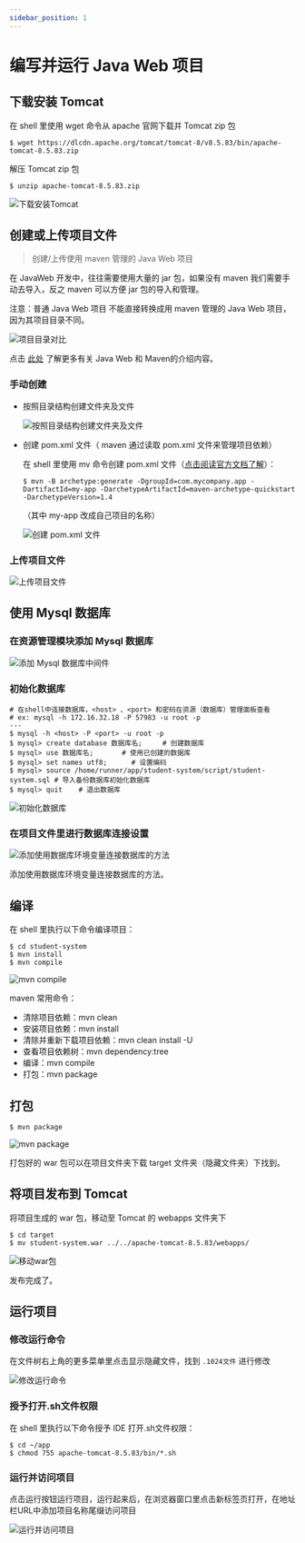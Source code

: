 ```yaml
---
sidebar_position: 1
---
```


# 编写并运行 Java Web 项目

## 下载安装 Tomcat

在 shell 里使用 wget 命令从 apache 官网下载并 Tomcat zip 包

```
$ wget https://dlcdn.apache.org/tomcat/tomcat-8/v8.5.83/bin/apache-tomcat-8.5.83.zip
```

解压 Tomcat zip 包

```
$ unzip apache-tomcat-8.5.83.zip 
```

![下载安装Tomcat](https://1024-staging-1258723534.cos.ap-guangzhou.myqcloud.com/doc_assets/%E6%95%99%E7%A8%8B/%E4%B8%8B%E8%BD%BD%E5%AE%89%E8%A3%85Tomcat.png)

## 创建或上传项目文件

> 创建/上传使用 maven 管理的 Java Web 项目

在 JavaWeb 开发中，往往需要使用大量的 jar 包，如果没有 maven 我们需要手动去导入，反之 maven 可以方便 jar 包的导入和管理。

注意：普通 Java Web 项目 不能直接转换成用 maven 管理的 Java Web 项目，因为其项目目录不同。

![项目目录对比](https://1024-staging-1258723534.cos.ap-guangzhou.myqcloud.com/doc_assets/%E6%95%99%E7%A8%8B/%E7%9B%AE%E5%BD%95%E5%AF%B9%E6%AF%94.png)

点击 [此处](https://www.cnblogs.com/chachan53/p/16416126.html#5-maven) 了解更多有关 Java Web 和 Maven的介绍内容。

### 手动创建

- 按照目录结构创建文件夹及文件
  
  ![按照目录结构创建文件夹及文件](https://1024-staging-1258723534.cos.ap-guangzhou.myqcloud.com/doc_assets/%E6%95%99%E7%A8%8B/%E5%88%9B%E5%BB%BA%E9%A1%B9%E7%9B%AE%E7%9B%AE%E5%BD%95.png)
  
- 创建 pom.xml 文件（ maven 通过读取 pom.xml 文件来管理项目依赖）

  在 shell 里使用 mv 命令创建 pom.xml 文件（[点击阅读官方文档了解](https://maven.apache.org/guides/getting-started/index.html#How_do_I_make_my_first_Maven_project)）：
  
  ```
  $ mvn -B archetype:generate -DgroupId=com.mycompany.app -DartifactId=my-app -DarchetypeArtifactId=maven-archetype-quickstart -DarchetypeVersion=1.4
  ```
  （其中 my-app 改成自己项目的名称）

  ![创建 pom.xml 文件](https://1024-staging-1258723534.cos.ap-guangzhou.myqcloud.com/doc_assets/%E6%95%99%E7%A8%8B/%E7%BC%96%E8%BE%91pom.xml%E6%96%87%E4%BB%B6.png)
  

### 上传项目文件

![上传项目文件](https://1024-staging-1258723534.cos.ap-guangzhou.myqcloud.com/doc_assets/%E6%95%99%E7%A8%8B/01.gif)

## 使用 Mysql 数据库

### 在资源管理模块添加 Mysql 数据库

![添加 Mysql 数据库中间件](https://1024-staging-1258723534.cos.ap-guangzhou.myqcloud.com/doc_assets/%E6%95%99%E7%A8%8B/02.gif)

### 初始化数据库

```
# 在shell中连接数据库，<host> 、<port> 和密码在资源（数据库）管理面板查看
# ex: mysql -h 172.16.32.18 -P 57983 -u root -p
---
$ mysql -h <host> -P <port> -u root -p
$ mysql> create database 数据库名;     # 创建数据库
$ mysql> use 数据库名;       # 使用已创建的数据库 
$ mysql> set names utf8;      # 设置编码
$ mysql> source /home/runner/app/student-system/script/student-system.sql # 导入备份数据库初始化数据库
$ mysql> quit    # 退出数据库
```
![初始化数据库](https://1024-staging-1258723534.cos.ap-guangzhou.myqcloud.com/doc_assets/%E6%95%99%E7%A8%8B/%E5%88%9D%E5%A7%8B%E5%8C%96%E6%95%B0%E6%8D%AE%E5%BA%93.png)

### 在项目文件里进行数据库连接设置

![添加使用数据库环境变量连接数据库的方法](https://1024-staging-1258723534.cos.ap-guangzhou.myqcloud.com/doc_assets/%E6%95%99%E7%A8%8B/%E7%8E%AF%E5%A2%83%E5%8F%98%E9%87%8F%E8%BF%9E%E6%8E%A5%E6%95%B0%E6%8D%AE%E5%BA%93%E6%96%B9%E6%B3%95.png)

添加使用数据库环境变量连接数据库的方法。

## 编译

在 shell 里执行以下命令编译项目：

```
$ cd student-system
$ mvn install
$ mvn compile
```
![mvn compile](https://1024-staging-1258723534.cos.ap-guangzhou.myqcloud.com/doc_assets/%E6%95%99%E7%A8%8B/07.gif)

maven 常用命令：
- 清除项目依赖：mvn clean
- 安装项目依赖：mvn install
- 清除并重新下载项目依赖：mvn clean install -U
- 查看项目依赖树：mvn dependency:tree
- 编译：mvn compile
- 打包：mvn package

## 打包

```
$ mvn package
```

![mvn package](https://1024-staging-1258723534.cos.ap-guangzhou.myqcloud.com/doc_assets/%E6%95%99%E7%A8%8B/06.gif)

打包好的 war 包可以在项目文件夹下载 target 文件夹（隐藏文件夹）下找到。

## 将项目发布到 Tomcat

将项目生成的 war 包，移动至 Tomcat 的 webapps 文件夹下 

```
$ cd target
$ mv student-system.war ../../apache-tomcat-8.5.83/webapps/
```
![移动war包](https://1024-staging-1258723534.cos.ap-guangzhou.myqcloud.com/doc_assets/%E6%95%99%E7%A8%8B/04.gif)

发布完成了。

## 运行项目

### 修改运行命令

在文件树右上角的更多菜单里点击显示隐藏文件，找到 `.1024文件` 进行修改

![修改运行命令](https://1024-staging-1258723534.cos.ap-guangzhou.myqcloud.com/doc_assets/%E6%95%99%E7%A8%8B/03.gif)

### 授予打开.sh文件权限

在 shell 里执行以下命令授予 IDE 打开.sh文件权限：

```
$ cd ~/app
$ chmod 755 apache-tomcat-8.5.83/bin/*.sh
```

### 运行并访问项目

点击运行按钮运行项目，运行起来后，在浏览器窗口里点击新标签页打开，在地址栏URL中添加项目名称尾缀访问项目

![运行并访问项目](https://1024-staging-1258723534.cos.ap-guangzhou.myqcloud.com/doc_assets/%E6%95%99%E7%A8%8B/05-1.gif)